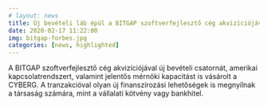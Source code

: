 ```yaml
---
# layout: news
title: Új bevételi láb épül a BITGAP szoftverfejlesztő cég akvizíciójával
date: 2020-02-17 11:22:00
img: bitgap-forbes.jpg
categories: [news, highlighted]
---
```


A BITGAP szoftverfejlesztő cég akvizíciójával új bevételi csatornát, amerikai kapcsolatrendszert, valamint jelentős mérnöki kapacitást is vásárolt a CYBERG. A tranzakcióval olyan új finanszírozási lehetőségek is megnyílnak a társaság számára, mint a vállalati kötvény vagy bankhitel.
